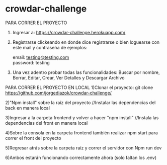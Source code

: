 # crowdar-challenge

PARA CORRER EL PROYECTO
1) Ingresar a: https://crowdar-challenge.herokuapp.com/

2) Registrarse clickeando en donde dice registrarse o bien loguearse con este mail y contraseña de ejemplos: 

   email: testing@testing.com   
   password: testing

3) Una vez adentro probar todas las funcionalidades: Buscar por nombre, Borrar, Editar, Crear, Ver Detalles y Descargar Archivo

PARA CORRER EL PROYECTO EN LOCAL
1)Clonar el proyecto: git clone  https://github.com/jorgediazok/crowdar-challenge/

2)"Npm install" sobre la raíz del proyecto //Instalar las dependencias del back en manera local

3)Ingresar a la carpeta frontend y volver a hacer "npm install" //Instala las dependencias del front en manera local

4)Sobre la consola en la carpeta frontend también realizar npm start para correr el front del proyecto

5)Regresar atrás sobre la carpeta raíz y correr el servidor con Npm run dev

6)Ambos estarán funcionando correctamente ahora (solo faltan los .env)

